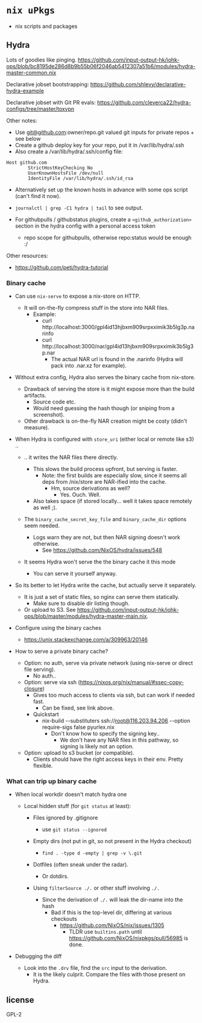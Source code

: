 # `nix uPkgs`

- nix scripts and packages 

## Hydra

Lots of goodies like <githubstatus> pinging.
https://github.com/input-output-hk/iohk-ops/blob/bc8195de286d8b9b55b06f2046ab5412307a51b6/modules/hydra-master-common.nix

Declarative jobset bootstrapping:
https://github.com/shlevy/declarative-hydra-example

Declarative jobset with Git PR evals:
https://github.com/cleverca22/hydra-configs/tree/master/toxvpn

Other notes:
- Use git@github.com:owner/repo.git valued git inputs for private repos + see below
- Create a github deploy key for your repo, put it in /var/lib/hydra/.ssh
- Also create a /var/lib/hydra/.ssh/config file:

```
Host github.com
        StrictHostKeyChecking No
        UserKnownHostsFile /dev/null
        IdentityFile /var/lib/hydra/.ssh/id_rsa
```

- Alternatively set up the known hosts in advance with some ops script (can't find it now).

- `journalctl | grep -C1 hydra | tail` to see output.

- For githubpulls / githubstatus plugins, create a `<github_authorization>` section in the hydra config with a personal access token
  - repo scope for githubpulls, otherwise repo:status would be enough :/

Other resources:
- https://github.com/peti/hydra-tutorial

### Binary cache

- Can use `nix-serve` to expose a nix-store on HTTP.
  - It will on-the-fly compress stuff in the store into NAR files.
    - Example:
      - curl http://localhost:3000/gpl4id13hjbxm909srpxximik3b5lg3p.narinfo
      - curl http://localhost:3000/nar/gpl4id13hjbxm909srpxximik3b5lg3p.nar
        - The actual NAR url is found in the .narinfo (Hydra will pack into .nar.xz for example).

- Without extra config, Hydra also serves the binary cache from nix-store.
  - Drawback of serving the store is it might expose more than the build artifacts.
    - Source code etc.
    - Would need guessing the hash though (or sniping from a screenshot).
  - Other drawback is on-the-fly NAR creation might be costy (didn't measure).

- When Hydra is configured with `store_uri` (either local or remote like s3) ..
  - .. it writes the NAR files there directly.
    - This slows the build process upfront, but serving is faster.
      - Note: the first builds are especially slow, since it seems all deps from /nix/store are NAR-ified into the cache.
        - Hm, source derivations as well?
          - Yes. Ouch. Well.
    - Also takes space (if stored locally... well it takes space remotely as well ;).
  
  - The `binary_cache_secret_key_file` and `binary_cache_dir` options seem needed.
    - Logs warn they are not, but then NAR signing doesn't work otherwise.
      - See https://github.com/NixOS/hydra/issues/548
    
  - It seems Hydra won't serve the the binary cache it this mode
    - You can serve it yourself anyway.
    
- So its better to let Hydra write the cache, but actually serve it separately.
  - It is just a set of static files, so nginx can serve them statically.
    - Make sure to disable dir listing though.
  - Or upload to S3. See https://github.com/input-output-hk/iohk-ops/blob/master/modules/hydra-master-main.nix.

- Configure using the binary caches
  - https://unix.stackexchange.com/a/309963/20146
  
- How to serve a private binary cache?
  - Option: no auth, serve via private network (using nix-serve or direct file serving).
    - No auth..
  - Option: serve via ssh (https://nixos.org/nix/manual/#ssec-copy-closure)
    - Gives too much access to clients via ssh, but can work if needed fast.
      - Can be fixed, see link above.
    - Quickstart
      - nix-build --substituters ssh://root@116.203.94.206 --option require-sigs false pyurlex.nix
        - Don't know how to specify the signing key..
          - We don't have any NAR files in this pathway, so signing is likely not an option.
  - Option: upload to s3 bucket (or compatible).
    - Clients should have the right access keys in their env. Pretty flexible.
  
### What can trip up binary cache

- When local workdir doesn't match hydra one
  - Local hidden stuff (for `git status` at least):
    - Files ignored by .gitignore
      - use `git status --ignored`
    
    - Empty dirs (not put in git, so not present in the Hydra checkout)
      - `find . -type d -empty | grep -v \.git`
      
    - Dotfiles (often sneak under the radar).
      - Or dotdirs.
    
    - Using `filterSource ./.` or other stuff involving `./.`
      - Since the derivation of `./.` will leak the dir-name into the hash
        - Bad if this is the top-level dir, differing at various checkouts
          - https://github.com/NixOS/nix/issues/1305
            - TLDR use `builtins.path` until https://github.com/NixOS/nixpkgs/pull/56985 is done.

- Debugging the diff
  - Look into the `.drv` file, find the `src` input to the derivation.
    - It is the likely culprit. Compare the files with those present on Hydra.

## license 

GPL-2
